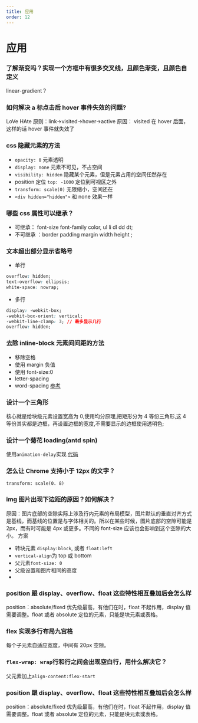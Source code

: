 ```yaml
---
title: 应用
order: 12
---
```


# 应用

### 了解渐变吗？实现一个方框中有很多交叉线，且颜色渐变，且颜色自定义

linear-gradient？

### 如何解决 a 标点击后 hover 事件失效的问题?

LoVe HAte 原则：link→visited→hover→active
原因： visited 在 hover 后面，这样的话 hover 事件就失效了

### css 隐藏元素的方法

-   `opacity: 0` 元素透明
-   `display: none` 元素不可见，不占空间
-   `visibility: hidden` 隐藏某个元素，但是元素占用的空间任然存在
-   position 定位 `top: -1000` 定位到可视区之外
-   `transform: scale(0)` 无限缩小，空间还在
-   `<div hidden="hidden">` 和 none 效果一样

### 哪些 css 属性可以继承？

-   可继承： font-size font-family color, ul li dl dd dt;
-   不可继承 ：border padding margin width height ;

### 文本超出部分显示省略号

-   单行

```css
overflow: hidden;
text-overflow: ellipsis;
white-space: nowrap;
```

-   多行

```css
display: -webkit-box;
-webkit-box-orient: vertical;
-webkit-line-clamp: 3; // 最多显示几行
overflow: hidden;
```

### 去除 inline-block 元素间间距的方法

-   移除空格
-   使用 margin 负值
-   使用 font-size:0
-   letter-spacing
-   word-spacing
    [参考](https://www.zhangxinxu.com/wordpress/2012/04/inline-block-space-remove-%E5%8E%BB%E9%99%A4%E9%97%B4%E8%B7%9D/)

### 设计一个三角形

核心就是给块级元素设置宽高为 0,使用均分原理,把矩形分为 4 等份三角形,这 4 等份其实都是边框，再设置边框的宽度,不需要显示的边框使用透明色;

### 设计一个菊花 loading(antd spin)

使用`animation-delay`实现 [代码](/write/css#设计一个菊花loadingantd-spin)

### 怎么让 Chrome 支持小于 12px 的文字？

`transform: scale(0. 8)`

### img 图片出现下边距的原因？如何解决？

原因：图片底部的空隙实际上涉及行内元素的布局模型，图片默认的垂直对齐方式是基线，而基线的位置是与字体相关的。所以在某些时候，图片底部的空隙可能是 2px，而有时可能是 4px 或更多。不同的 font-size 应该也会影响到这个空隙的大小。
方案

-   转块元素 `display:block`, 或者 `float:left`
-   `vertical-align`为 top 或 bottom
-   父元素`font-size: 0`
-   父级设置和图片相同的高度
-

### position 跟 display、overflow、float 这些特性相互叠加后会怎么样

position：absolute/fixed 优先级最高，有他们在时，float 不起作用，display 值需要调整。float 或者 absolute 定位的元素，只能是块元素或表格。

### flex 实现多行布局九宫格

每个子元素自适应宽度，中间有 20px 空隙。

### `flex-wrap: wrap`行和行之间会出现空白行，用什么解决它？

父元素加上`align-content:flex-start`

### position 跟 display、overflow、float 这些特性相互叠加后会怎么样

position：absolute/fixed 优先级最高，有他们在时，float 不起作用，display 值需要调整。float 或者 absolute 定位的元素，只能是块元素或表格。
